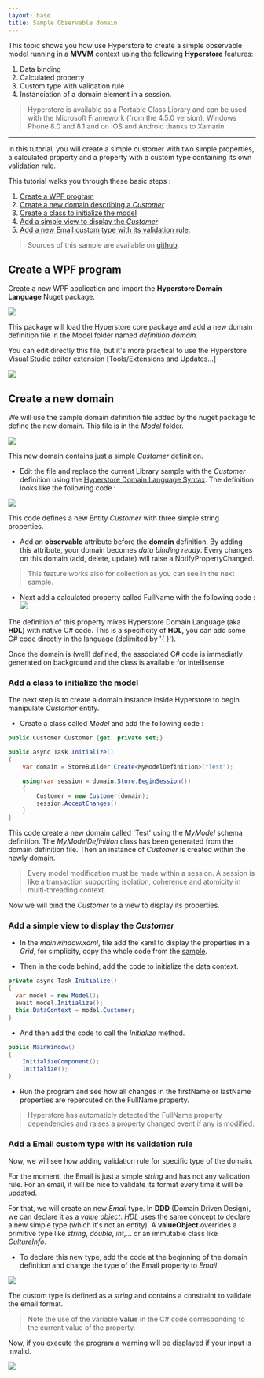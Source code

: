 ```yaml
---
layout: base
title: Sample Observable domain
---
```

This topic shows you how use Hyperstore to create a simple observable model running in a **MVVM** context using the following **Hyperstore** features:
1. Data binding
2. Calculated property
3. Custom type with validation rule
4. Instanciation of a domain element in a session.

> Hyperstore is available as a Portable Class Library and can be used with the Microsoft Framework (from the 4.5.0 version), Windows Phone 8.0 and 8.1 and on IOS and Android thanks to Xamarin.

***

In this tutorial, you will create a simple customer with two simple properties, a calculated property and a property with a custom type containing its own validation rule.

This tutorial walks you through these basic steps :

1. [Create a WPF program](#Step1)
2. [Create a new domain describing a *Customer*](#Step2)
3. [Create a class to initialize the model](#Step3)
4. [Add a simple view to display the *Customer*](#Step4)
5. [Add a new Email custom type with its validation rule.](#Step5)

> Sources of this sample are available on [github](https://github.com/Hyperstore/Hyperstore.Samples/tree/master/Hyperstore.Samples.Overview).

## Create a WPF program
<a name="Step1"></a>Create a new WPF application and import the **Hyperstore Domain Language** Nuget package.

![](img/AddHyperstoreNuget.png)

This package will load the Hyperstore core package and add a new domain definition file in the Model folder named *definition.domain*.

You can edit directly this file, but it's more practical to use the Hyperstore Visual Studio editor extension [Tools/Extensions and Updates...]

![](img/AddHyperstoreExtension.png)

## Create a new domain
<a name="Step2"></a>We will use the sample domain definition file added by the nuget package to define the new domain.
This file is in the *Model*  folder.

![](img/Hierarchy.png)

This new domain contains just a simple *Customer* definition.

* Edit the file and replace the current Library sample with the *Customer*  definition using the [Hyperstore Domain Language Syntax](/DomainLanguage/Syntax). The definition looks like the following code :

![](img/Domain1.png)

This code defines a new Entity *Customer*  with three simple string properties.

* Add an **observable** attribute before the **domain** definition. By adding this attribute, your domain becomes *data binding ready*. Every changes on this domain (add, delete, update) will raise a NotifyPropertyChanged.

> This feature works also for collection as you can see in the next sample.

* Next add a calculated property called FullName with the following code :
![](img/CalculatedProperty.png)

The definition of this property mixes Hyperstore Domain Language (aka **HDL**) with native C# code. This is a specificity of **HDL**, you can add some C# code directly in the language (delimited by '{ }').

Once the domain is (well) defined, the associated C# code is immediatly generated on background and the class is available for intellisense.

### Add a class to initialize the model

The next step is to create a domain instance inside Hyperstore to begin manipulate *Customer* entity.

* Create a class called *Model* and add the following code :

```csharp
public Customer Customer {get; private set;}

public async Task Initialize()
{
	var domain = StoreBuilder.Create<MyModelDefinition>("Test");

    using(var session = domain.Store.BeginSession())
    {
    	Customer = new Customer(domain);
        session.AcceptChanges();
    }
}
```

This code create a new domain called 'Test' using the *MyModel* schema definition. The *MyModelDefinition*  class has been generated from the domain definition file.
Then an instance of *Customer*  is created within the newly domain. 

> Every model modification must be made within a session. A session is like a transaction supporting isolation, coherence and atomicity in multi-threading context.

Now we will bind the *Customer* to a view to display its properties.

### Add a simple view to display the *Customer*

* In the *mainwindow.xaml*, file add the xaml to display the properties in a *Grid*, for simplicity, copy the whole code from the [sample](https://github.com/Hyperstore/Hyperstore.Samples/blob/master/Hyperstore.Samples.Overview/Hyperstore.Samples.Overview/MainWindow.xaml).

* Then in the code behind, add the code to initialize the data context.

```C#
private async Task Initialize()
{
  var model = new Model();
  await model.Initialize();
  this.DataContext = model.Customer;
}
```
* And then add the code to call the *Initialize* method.

```C#
public MainWindow()
{
	InitializeComponent();
    Initialize();
}
```

* Run the program and see how all changes in the firstName or lastName properties are repercuted on the FullName property.

> Hyperstore has automaticly detected the FullName property dependencies and raises a property changed event if any is modified.

### Add a Email custom type with its validation rule

Now, we will see how adding validation rule for specific type of the domain.

For the moment, the Email is just a simple *string*  and has not any validation rule. For an email, it will be nice to validate its format every time it will be updated.

For that, we will create an new *Email* type. In **DDD** (Domain Driven Design), we can declare it as a *value object*. *HDL* uses the same concept to declare a new simple type (which it's not an entity). A **valueObject** overrides a primitive type like *string*, *double*, *int*,... or an immutable class like *CultureInfo*.

* To declare this new type, add the code at the beginning of the domain definition and change the type of the Email property to *Email*.

![](img/CustomType.png)

The custom type is defined as a *string*  and contains a constraint to validate the email format.

> Note the use of the variable **value** in the C# code corresponding to the current value of the property.

Now, if you execute the program a warning will be displayed if your input is invalid.

![](img/Error.png)














